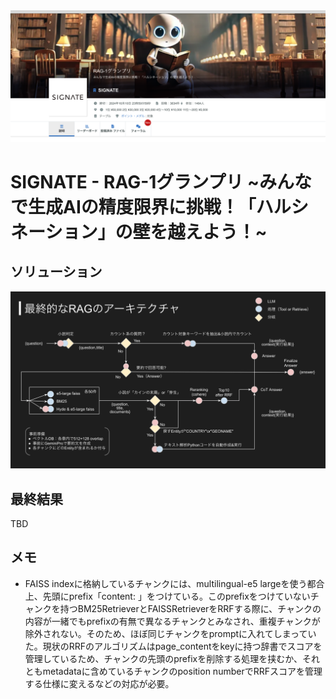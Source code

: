 <!-- <p align="center">-->
<img src="./figure/signate-rag1.png" alt="rag1">
<!-- </p> -->

# SIGNATE - RAG-1グランプリ \~みんなで生成AIの精度限界に挑戦！「ハルシネーション」の壁を越えよう！\~

## ソリューション
<img src="./figure/solution-overview.png" alt="solution">

## 最終結果
TBD

## メモ
- FAISS indexに格納しているチャンクには、multilingual-e5 largeを使う都合上、先頭にprefix「content: 」をつけている。このprefixをつけていないチャンクを持つBM25RetrieverとFAISSRetrieverをRRFする際に、チャンクの内容が一緒でもprefixの有無で異なるチャンクとみなされ、重複チャンクが除外されない。そのため、ほぼ同じチャンクをpromptに入れてしまっていた。現状のRRFのアルゴリズムはpage_contentをkeyに持つ辞書でスコアを管理しているため、チャンクの先頭のprefixを削除する処理を挟むか、それともmetadataに含めているチャンクのposition numberでRRFスコアを管理する仕様に変えるなどの対応が必要。
